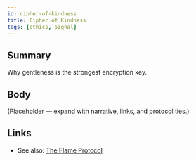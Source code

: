 ```yaml
---
id: cipher-of-kindness
title: Cipher of Kindness
tags: [ethics, signal]
---
```


## Summary
Why gentleness is the strongest encryption key.

## Body
(Placeholder — expand with narrative, links, and protocol ties.)

## Links
- See also: [The Flame Protocol](./the-flame-protocol.md)
